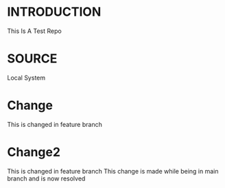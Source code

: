 # INTRODUCTION
This Is A Test Repo 
# SOURCE
Local System
# Change
This is changed in feature branch
# Change2
This is changed in feature branch
This change is made while being in main branch and is now resolved
